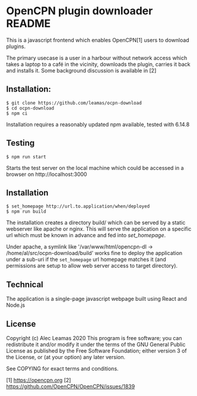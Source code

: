 OpenCPN plugin downloader README
================================

This is a javascript frontend which enables OpenCPN[1] users to download
plugins.

The primary usecase is a user in a harbour without network access which
takes a laptop to a café in the vicinity, downloads the plugin, carries it
back and installs it.  Some background discussion is available in [2]


## Installation:

    $ git clone https://github.com/leamas/ocpn-download
    $ cd ocpn-download
    $ npm ci

Installation requires a reasonably updated npm available, tested with
6.14.8

## Testing

    $ npm run start

Starts the test server on the local machine which could be accessed in a
browser on http://localhost:3000

## Installation

    $ set_homepage http://url.to.application/when/deployed
    $ npm run build

The installation creates a directory build/ which can be served by a static
webserver like apache or nginx. This will serve the application on a
specific url which must be known in advance and fed into *set_homepage*.

Under apache, a symlink like
'/var/www/html/opencpn-dl -> /home/al/src/ocpn-download/build' works fine
to deploy the application under a sub-uri if the `set_homepage` url
homepage matches it (and permissions are setup to allow web server access
to target directory).

## Technical

The application is a single-page javascript webpage built using React and
Node.js

## License
Copyright (c) Alec Leamas 2020
This program is free software; you can redistribute it and/or modify
it under the terms of the GNU General Public License as published by
the Free Software Foundation; either version 3 of the License, or
(at your option) any later version.

See COPYING for exact terms and conditions.

[1] https://opencpn.org
[2] https://github.com/OpenCPN/OpenCPN/issues/1839
